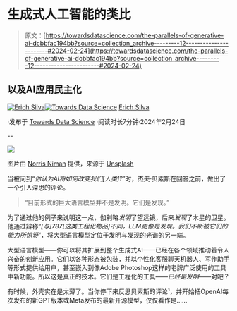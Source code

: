 # 生成式人工智能的类比

> 原文：[https://towardsdatascience.com/the-parallels-of-generative-ai-dcbbfac194bb?source=collection_archive---------12-----------------------#2024-02-24](https://towardsdatascience.com/the-parallels-of-generative-ai-dcbbfac194bb?source=collection_archive---------12-----------------------#2024-02-24)

## 以及AI应用民主化

[](https://medium.com/@erich.hs?source=post_page---byline--dcbbfac194bb--------------------------------)[![Erich Silva](../Images/448dee1644d3f3e092bbbcfbbf07592d.png)](https://medium.com/@erich.hs?source=post_page---byline--dcbbfac194bb--------------------------------)[](https://towardsdatascience.com/?source=post_page---byline--dcbbfac194bb--------------------------------)[![Towards Data Science](../Images/a6ff2676ffcc0c7aad8aaf1d79379785.png)](https://towardsdatascience.com/?source=post_page---byline--dcbbfac194bb--------------------------------) [Erich Silva](https://medium.com/@erich.hs?source=post_page---byline--dcbbfac194bb--------------------------------)

·发布于 [Towards Data Science](https://towardsdatascience.com/?source=post_page---byline--dcbbfac194bb--------------------------------) ·阅读时长7分钟·2024年2月24日

--

![](../Images/8d2797e7c84d73fd3cb09ef1cc629cc8.png)

图片由 [Norris Niman](https://unsplash.com/@norrisniman?utm_content=creditCopyText&utm_medium=referral&utm_source=unsplash) 提供，来源于 [Unsplash](https://unsplash.com/photos/mountain-terrain-near-body-of-water-ABtmE3jhaPQ?utm_content=creditCopyText&utm_medium=referral&utm_source=unsplash)

当被问到“*你认为AI将如何改变我们[人类]?*”时，杰夫·贝索斯在回答之前，做出了一个引人深思的评论。

> “目前形式的巨大语言模型并不是发明。它们是发现。”

为了通过他的例子来说明这一点，伽利略*发明*了望远镜，后来*发现*了木星的卫星。他通过辩称“*[与]787[这类工程化物品]不同，LLM更像是发现。我们不断被它们的能力所惊讶*”，将大型语言模型定位于发明与发现的光谱的另一端。

大型语言模型——你可以将其扩展到整个生成式AI——已经在各个领域推动着令人兴奋的创新应用。它们以各种形态被包装，并以个性化客服聊天机器人、写作助手等形式提供给用户，甚至嵌入到像Adobe Photoshop这样的老牌广泛使用的工具中新功能。所以这是真正的技术。它们是工程化的工具——*已经是发明*——对吧？

有时候，外壳实在是太薄了。当你停下来反思贝索斯的评论¹，并开始把OpenAI每次发布的新GPT版本或Meta发布的最新开源模型，仅仅看作是……
